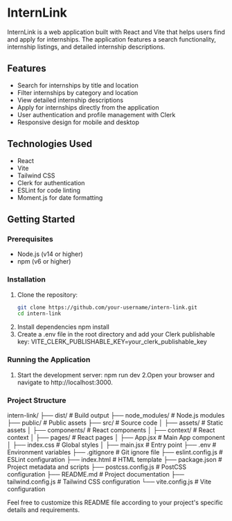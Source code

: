 # InternLink

InternLink is a web application built with React and Vite that helps users find and apply for internships. The application features a search functionality, internship listings, and detailed internship descriptions.

## Features

- Search for internships by title and location
- Filter internships by category and location
- View detailed internship descriptions
- Apply for internships directly from the application
- User authentication and profile management with Clerk
- Responsive design for mobile and desktop

## Technologies Used

- React
- Vite
- Tailwind CSS
- Clerk for authentication
- ESLint for code linting
- Moment.js for date formatting

## Getting Started

### Prerequisites

- Node.js (v14 or higher)
- npm (v6 or higher)

### Installation

1. Clone the repository:
   ```sh
   git clone https://github.com/your-username/intern-link.git
   cd intern-link
2. Install dependencies
npm install
3. Create a .env file in the root directory and add your Clerk publishable key:
VITE_CLERK_PUBLISHABLE_KEY=your_clerk_publishable_key

### Running the Application
1. Start the development server:
npm run dev
2.Open your browser and navigate to http://localhost:3000.

### Project Structure

intern-link/
├── dist/                   # Build output
├── node_modules/           # Node.js modules
├── public/                 # Public assets
├── src/                    # Source code
│   ├── assets/             # Static assets
│   ├── components/         # React components
│   ├── context/            # React context
│   ├── pages/              # React pages
│   ├── App.jsx             # Main App component
│   ├── index.css           # Global styles
│   ├── main.jsx            # Entry point
├── .env                    # Environment variables
├── .gitignore              # Git ignore file
├── eslint.config.js        # ESLint configuration
├── index.html              # HTML template
├── package.json            # Project metadata and scripts
├── postcss.config.js       # PostCSS configuration
├── README.md               # Project documentation
├── tailwind.config.js      # Tailwind CSS configuration
└── vite.config.js          # Vite configuration

Feel free to customize this README file according to your project's specific details and requirements.
